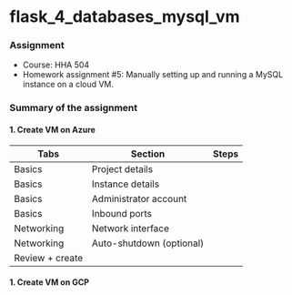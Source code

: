 # flask_4_databases_mysql_vm

### Assignment
- Course: HHA 504
- Homework assignment #5: Manually setting up and running a MySQL instance on a cloud VM.
  
### Summary of the assignment

#### 1. Create VM on Azure
| Tabs | Section | Steps |
| --- | --- | --- | 
| Basics | Project details | |
| Basics | Instance details | |
| Basics | Administrator account | |
| Basics | Inbound ports | |
| Networking | Network interface | |
| Networking | Auto-shutdown (optional) | |
| Review + create | | |

#### 1. Create VM on GCP

